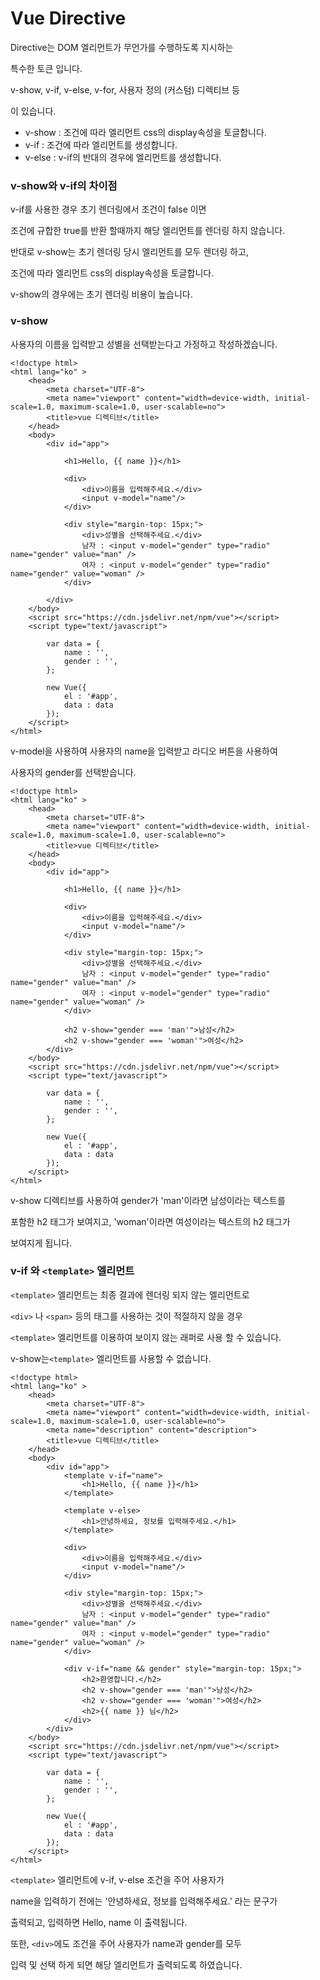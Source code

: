# Vue Directive

Directive는 DOM 엘리먼트가 무언가를 수행하도록 지시하는 

특수한 토큰 입니다.

v-show, v-if, v-else, v-for, 사용자 정의 (커스텀)  디렉티브  등

이 있습니다. 


* v-show : 조건에 따라 엘리먼트 css의 display속성을 토글합니다.
* v-if : 조건에 따라 엘리먼트를 생성합니다.
* v-else : v-if의 반대의 경우에 엘리먼트를 생성합니다.

### v-show와 v-if의 차이점

v-if를 사용한 경우 초기 렌더링에서 조건이 false 이면 

조건에 규합한 true를 반환 할때까지 해당 엘리먼트를 렌더링 하지 않습니다.

반대로 v-show는 초기 렌더링 당시 엘리먼트를 모두 렌더링 하고, 

조건에 따라 엘리먼트 css의 display속성을 토글합니다.

v-show의 경우에는 초기 렌더링 비용이 높습니다.

### v-show

사용자의 이름을 입력받고 성별을 선택받는다고 가정하고 작성하겠습니다.

	<!doctype html>
	<html lang="ko" >
	    <head>
	        <meta charset="UTF-8">
	        <meta name="viewport" content="width=device-width, initial-scale=1.0, maximum-scale=1.0, user-scalable=no">
	        <title>vue 디렉티브</title>
	    </head>
	    <body>
	        <div id="app">
	
	            <h1>Hello, {{ name }}</h1>
	
	            <div>
	                <div>이름을 입력해주세요.</div>
	                <input v-model="name"/>
	            </div>
	
	            <div style="margin-top: 15px;">
	                <div>성별을 선택해주세요.</div>
	                남자 : <input v-model="gender" type="radio" name="gender" value="man" />
	                여자 : <input v-model="gender" type="radio" name="gender" value="woman" />
	            </div>
	
	        </div>
	    </body>
	    <script src="https://cdn.jsdelivr.net/npm/vue"></script>
	    <script type="text/javascript">
	
	        var data = {
	            name : '',
	            gender : '',
	        };
	
	        new Vue({
	            el : '#app',
	            data : data
	        });
	    </script>
	</html>

v-model을 사용하여 사용자의 name을 입력받고 라디오 버튼을 사용하여 

사용자의 gender를 선택받습니다.


	<!doctype html>
	<html lang="ko" >
	    <head>
	        <meta charset="UTF-8">
	        <meta name="viewport" content="width=device-width, initial-scale=1.0, maximum-scale=1.0, user-scalable=no">
	        <title>vue 디렉티브</title>
	    </head>
	    <body>
	        <div id="app">
	
	            <h1>Hello, {{ name }}</h1>
	
	            <div>
	                <div>이름을 입력해주세요.</div>
	                <input v-model="name"/>
	            </div>
	
	            <div style="margin-top: 15px;">
	                <div>성별을 선택해주세요.</div>
	                남자 : <input v-model="gender" type="radio" name="gender" value="man" />
	                여자 : <input v-model="gender" type="radio" name="gender" value="woman" />
	            </div>
	
	            <h2 v-show="gender === 'man'">남성</h2>
	            <h2 v-show="gender === 'woman'">여성</h2>
	        </div>
	    </body>
	    <script src="https://cdn.jsdelivr.net/npm/vue"></script>
	    <script type="text/javascript">
	
	        var data = {
	            name : '',
	            gender : '',
	        };
	
	        new Vue({
	            el : '#app',
	            data : data
	        });
	    </script>
	</html>


v-show 디렉티브를 사용하여 gender가 'man'이라면 남성이라는 텍스트를

포함한 h2 태그가 보여지고, 'woman'이라면 여성이라는 텍스트의 h2 태그가 

보여지게 됩니다.



### v-if 와 `<template>` 엘리먼트

`<template>` 엘리먼트는 최종 결과에 렌더링 되지 않는 엘리먼트로

`<div>` 나 `<span>` 등의 태그를 사용하는 것이 적절하지 않을 경우

`<template>` 엘리먼트를 이용하여 보이지 않는 래퍼로 사용 할 수 있습니다.

v-show는`<template>` 엘리먼트를 사용할 수 없습니다.




	<!doctype html>
	<html lang="ko" >
	    <head>
	        <meta charset="UTF-8">
	        <meta name="viewport" content="width=device-width, initial-scale=1.0, maximum-scale=1.0, user-scalable=no">
	        <meta name="description" content="description">
	        <title>vue 디렉티브</title>
	    </head>
	    <body>
	        <div id="app">
	            <template v-if="name">
	                <h1>Hello, {{ name }}</h1>
	            </template>
	
	            <template v-else>
	                <h1>안녕하세요, 정보를 입력해주세요.</h1>
	            </template>
	
	            <div>
	                <div>이름을 입력해주세요.</div>
	                <input v-model="name"/>
	            </div>
	
	            <div style="margin-top: 15px;">
	                <div>성별을 선택해주세요.</div>
	                남자 : <input v-model="gender" type="radio" name="gender" value="man" />
	                여자 : <input v-model="gender" type="radio" name="gender" value="woman" />
	            </div>
	
	            <div v-if="name && gender" style="margin-top: 15px;">
	                <h2>환영합니다.</h2>
	                <h2 v-show="gender === 'man'">남성</h2>
	                <h2 v-show="gender === 'woman'">여성</h2>
	                <h2>{{ name }} 님</h2>
	            </div>
	        </div>
	    </body>
	    <script src="https://cdn.jsdelivr.net/npm/vue"></script>
	    <script type="text/javascript">
	
	        var data = {
	            name : '',
	            gender : '',
	        };
	
	        new Vue({
	            el : '#app',
	            data : data
	        });
	    </script>
	</html>



`<template>` 엘리먼트에 v-if, v-else 조건을 주어 사용자가 

name을 입력하기 전에는 '안녕하세요, 정보를 입력해주세요.' 라는 문구가

출력되고, 입력하면 Hello, name 이 출력됩니다.

또한, `<div>`에도 조건을 주어 사용자가 name과 gender를 모두 

입력 및 선택 하게 되면 해당 엘리먼트가 출력되도록 하였습니다.


